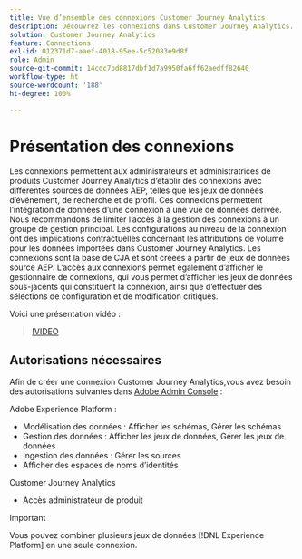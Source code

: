 ```yaml
---
title: Vue d’ensemble des connexions Customer Journey Analytics
description: Découvrez les connexions dans Customer Journey Analytics.
solution: Customer Journey Analytics
feature: Connections
exl-id: 012371d7-aaef-4018-95ee-5c52083e9d8f
role: Admin
source-git-commit: 14cdc7bd8817dbf1d7a9950fa6ff62aedff82640
workflow-type: ht
source-wordcount: '188'
ht-degree: 100%

---
```


# Présentation des connexions

Les connexions permettent aux administrateurs et administratrices de produits Customer Journey Analytics d’établir des connexions avec différentes sources de données AEP, telles que les jeux de données d’événement, de recherche et de profil. Ces connexions permettent l’intégration de données d’une connexion à une vue de données dérivée. Nous recommandons de limiter l’accès à la gestion des connexions à un groupe de gestion principal. Les configurations au niveau de la connexion ont des implications contractuelles concernant les attributions de volume pour les données importées dans Customer Journey Analytics.
Les connexions sont la base de CJA et sont créées à partir de jeux de données source AEP. L’accès aux connexions permet également d’afficher le gestionnaire de connexions, qui vous permet d’afficher les jeux de données sous-jacents qui constituent la connexion, ainsi que d’effectuer des sélections de configuration et de modification critiques.

Voici une présentation vidéo :

>[!VIDEO](https://video.tv.adobe.com/v/35111/?quality=12&learn=on)

## Autorisations nécessaires

Afin de créer une connexion Customer Journey Analytics,vous avez besoin des autorisations suivantes dans [Adobe Admin Console](https://helpx.adobe.com/fr/enterprise/admin-guide.html/enterprise/using/manage-permissions-and-roles.ug.html) :

Adobe Experience Platform :
* Modélisation des données : Afficher les schémas, Gérer les schémas
* Gestion des données : Afficher les jeux de données, Gérer les jeux de données
* Ingestion des données : Gérer les sources
* Afficher des espaces de noms d’identités

Customer Journey Analytics
* Accès administrateur de produit

>[!IMPORTANT]
>
>Vous pouvez combiner plusieurs jeux de données [!DNL Experience Platform] en une seule connexion.
